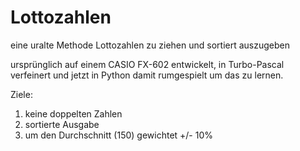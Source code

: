# Lottozahlen

eine uralte Methode Lottozahlen zu ziehen und sortiert auszugeben

ursprünglich auf einem CASIO FX-602 entwickelt, in Turbo-Pascal verfeinert und jetzt in Python damit rumgespielt um das zu lernen.

Ziele:

1. keine doppelten Zahlen
2. sortierte Ausgabe
3. um den Durchschnitt (150) gewichtet +/- 10%
